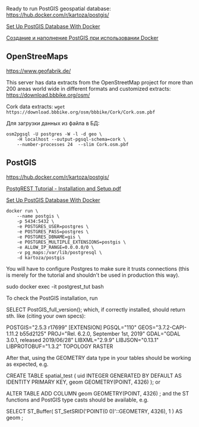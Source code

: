 Ready to run PostGIS geospatial database: https://hub.docker.com/r/kartoza/postgis/

[Set Up PostGIS Database With Docker](https://alexurquhart.com/post/set-up-postgis-with-docker/)

[Создание и наполнение PostGIS при использовании Docker](https://habr.com/ru/post/678420/)

## OpenStreeMaps

https://www.geofabrik.de/

This server has data extracts from the OpenStreetMap project for more than 200 areas world wide in different formats and customized extracts: https://download.bbbike.org/osm/

Cork data extracts: `wget https://download.bbbike.org/osm/bbbike/Cork/Cork.osm.pbf`

Для загрузки данных из файла в БД:

```
osm2pgsql -U postgres -W -l -d geo \
    -H localhost --output-pgsql-schema=cork \
    --number-processes 24  --slim Cork.osm.pbf
```

## PostGIS

https://hub.docker.com/r/kartoza/postgis/

[PostgREST Tutorial - Installation and Setup.pdf](:/37f91a3c195947ea98d5ae909dd3ccc0)

[Set Up PostGIS Database With Docker](https://alexurquhart.com/post/set-up-postgis-with-docker/)

```
docker run \
    --name postgis \
    -p 5434:5432 \
    -e POSTGRES_USER=postgres \
    -e POSTGRES_PASS=postgres \
    -e POSTGRES_DBNAME=gis \
    -e POSTGRES_MULTIPLE_EXTENSIONS=postgis \
    -e ALLOW_IP_RANGE=0.0.0.0/0 \
    -v pg_maps:/var/lib/postgresql \
    -d kartoza/postgis
```

You will have to configure Postgres to make sure it trusts connections (this is merely for the tutorial and shouldn't be used in production this way).

sudo docker exec -it postgrest_tut bash

To check the PostGIS installation, run

SELECT PostGIS_full_version();
which, if correctly installed, should return sth. like (citing your own specs):

POSTGIS="2.5.3 r17699" [EXTENSION] PGSQL="110" GEOS="3.7.2-CAPI-1.11.2 b55d2125" PROJ="Rel. 6.2.0, September 1st, 2019" GDAL="GDAL 3.0.1, released 2019/06/28" LIBXML="2.9.9" LIBJSON="0.13.1" LIBPROTOBUF="1.3.2" TOPOLOGY RASTER

After that, using the GEOMETRY data type in your tables should be working as expected, e.g.

CREATE TABLE spatial_test (
uid INTEGER GENERATED BY DEFAULT AS IDENTITY PRIMARY KEY,
geom GEOMETRY(POINT, 4326)
);
or

ALTER TABLE <table>
ADD COLUMN geom GEOMETRY(POINT, 4326)
;
and the ST functions and PostGIS type casts should be available, e.g.

SELECT ST_Buffer(
ST_SetSRID('POINT(0 0)'::GEOMETRY, 4326),
1
) AS geom
;
